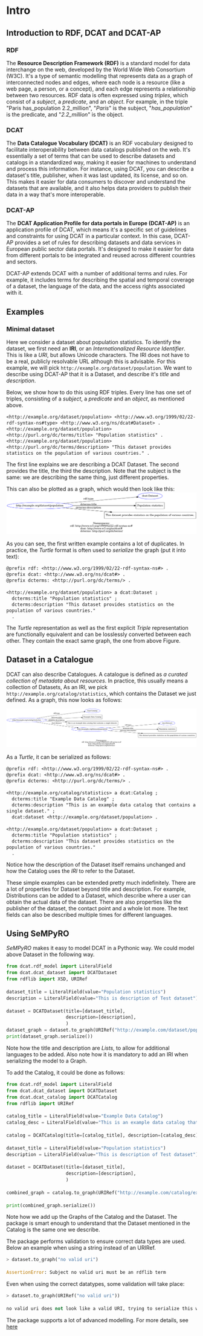 # Intro

## Introduction to RDF, DCAT and DCAT-AP

### RDF

The **Resource Description Framework (RDF)** is a standard model for data interchange on the web,
developed by the World Wide Web Consortium (W3C). It's a type of semantic modelling that represents
data as a graph of interconnected nodes and edges, where each node is a resource (like a web page, a
person, or a concept), and each edge represents a relationship between two resources. RDF data is
often expressed using *triples*, which consist of a *subject*, a *predicate*, and an *object*.
For example, in the triple "Paris has_population 2.2_million", "*Paris*" is the subject,
"*has_population*" is the predicate, and "*2.2_million*" is the object.

### DCAT

The **Data Catalogue Vocabulary (DCAT)** is an RDF vocabulary designed to facilitate
interoperability between data catalogs published on the web. It's essentially a set of terms that
can be used to describe datasets and catalogs in a standardized way, making it easier for machines
to understand and process this information. For instance, using DCAT, you can describe a dataset's
title, publisher, when it was last updated, its license, and so on. This makes it easier for data
consumers to discover and understand the datasets that are available, and it also helps data
providers to publish their data in a way that's more interoperable.

### DCAT-AP

The **DCAT Application Profile for data portals in Europe (DCAT-AP)** is an application profile of
DCAT, which means it's a specific set of guidelines and constraints for using DCAT in a particular
context. In this case, DCAT-AP provides a set of rules for describing datasets and data services in
European public sector data portals. It's designed to make it easier for data from different portals
to be integrated and reused across different countries and sectors.

DCAT-AP extends DCAT with a number of additional terms and rules. For example, it includes terms for
describing the spatial and temporal coverage of a dataset, the language of the data, and the access
rights associated with it.

## Examples

### Minimal dataset

Here we consider a dataset about population statistics. To identify the dataset, we first need an
 **IRI**, or an *Internationalized Resource Identifier*. This is like a *URI*, but allows Unicode characters.
 The IRI does not have to be a real, publicly resolvable URL although this is advisable. For this
 example, we will pick `http://example.org/dataset/population`. We want to describe using DCAT-AP
 that it is a Dataset, and describe it's *title* and *description*.

 Below, we show how to do this using RDF triples. Every line has one set of triples, consisting of a
 *subject*, a *predicate* and an *object*, as mentioned above.

```nt
<http://example.org/dataset/population> <http://www.w3.org/1999/02/22-rdf-syntax-ns#type> <http://www.w3.org/ns/dcat#Dataset> .
<http://example.org/dataset/population> <http://purl.org/dc/terms/title> "Population statistics" .
<http://example.org/dataset/population> <http://purl.org/dc/terms/description> "This dataset provides statistics on the population of various countries." .
```

The first line explains we are describing a DCAT Dataset. The second provides the title, the third
the description. Note that the subject is the same: we are describing the same thing, just different
properties.

This can also be plotted as a graph, which would then look like this:
![Graph of a Dataset containing two properties: title and description](imgs/minimal_dataset.png)

As you can see, the first written example contains a lot of duplicates. In practice, the *Turtle*
format is often used to *serialize* the graph (put it into text):

```turtle
@prefix rdf: <http://www.w3.org/1999/02/22-rdf-syntax-ns#> .
@prefix dcat: <http://www.w3.org/ns/dcat#> .
@prefix dcterms: <http://purl.org/dc/terms/> .

<http://example.org/dataset/population> a dcat:Dataset ;
  dcterms:title "Population statistics" ;
  dcterms:description "This dataset provides statistics on the population of various countries."
  .
```

The *Turtle* representation as well as the first explicit *Triple* representation are functionally
equivalent and can be losslessly converted between each other. They contain the exact same graph,
the one from above Figure.

## Dataset in a Catalogue

DCAT can also describe Catalogues. A catalogue is defined as *a curated collection of metadata about
resources*. In practice, this usually means a collection of Datasets, As an IRI, we pick
`http://example.org/catalog/statistics`, which contains the Dataset we just defined. As a graph,
this now looks as follows:

![Graph of Catalog with title/description containing the dataset from above](imgs/minimal_catalog.png)

As a *Turtle*, it can be serialized as follows:

```turtle
@prefix rdf: <http://www.w3.org/1999/02/22-rdf-syntax-ns#> .
@prefix dcat: <http://www.w3.org/ns/dcat#> .
@prefix dcterms: <http://purl.org/dc/terms/> .

<http://example.org/catalog/statistics> a dcat:Catalog ;
  dcterms:title "Example Data Catalog" ;
  dcterms:description "This is an example data catalog that contains a single dataset." ;
  dcat:dataset <http://example.org/dataset/population> .

<http://example.org/dataset/population> a dcat:Dataset ;
  dcterms:title "Population statistics" ;
  dcterms:description "This dataset provides statistics on the population of various countries."
  .
```

Notice how the description of the Dataset itself remains unchanged and how the Catalog uses the
*IRI* to refer to the Dataset.

These simple examples can be extended pretty much indefinitely. There are a lot of properties for
Dataset beyond title and description. For example, Distributions can be added to a Dataset, which
describe where a user can obtain the actual data of the dataset. There are also properties like
the publisher of the dataset, the contact point and a whole lot more. The text fields can also
be described multiple times for different languages.

## Using SeMPyRO

*SeMPyRO* makes it easy to model DCAT in a Pythonic way. We could model above Dataset in the
following way.

```python
from dcat.rdf_model import LiteralField
from dcat.dcat_dataset import DCATDataset
from rdflib import XSD, URIRef

dataset_title = LiteralField(value="Population statistics")
description = LiteralField(value="This is description of Test dataset")

dataset = DCATDataset(title=[dataset_title],
                      description=[description],
                      )
dataset_graph = dataset.to_graph(URIRef("http://example.com/dataset/population"))
print(dataset_graph.serialize())
```

Note how the title and description are *Lists*, to allow for additional languages to be added.
Also note how it is mandatory to add an IRI when serializing the model to a Graph.

To add the Catalog, it could be done as follows:

```python
from dcat.rdf_model import LiteralField
from dcat.dcat_dataset import DCATDataset
from dcat.dcat_catalog import DCATCatalog
from rdflib import URIRef

catalog_title = LiteralField(value="Example Data Catalog")
catalog_desc = LiteralField(value="This is an example data catalog that contains a single dataset.")

catalog = DCATCatalog(title=[catalog_title], description=[catalog_desc], dataset=[URIRef("http://example.com/dataset/population")])

dataset_title = LiteralField(value="Population statistics")
description = LiteralField(value="This is description of Test dataset")

dataset = DCATDataset(title=[dataset_title],
                      description=[description],
                      )

combined_graph = catalog.to_graph(URIRef("http://example.com/catalog/example")) + dataset.to_graph(URIRef("http://example.com/dataset/population"))

print(combined_graph.serialize())
```

Note how we add up the Graphs of the Catalog and the Dataset. The package is smart enough to understand
that the Dataset mentioned in the Catalog is the same one we describe.

The package performs validation to ensure correct data types are used. Below an example when using
a string instead of an URIRef.

```python
> dataset.to_graph("no valid uri")

AssertionError: Subject no valid uri must be an rdflib term
```

Even when using the correct datatypes, some validation will take place:

```python
> dataset.to_graph(URIRef("no valid uri"))

no valid uri does not look like a valid URI, trying to serialize this will break.
```

The package supports a lot of advanced modelling. For more details, see [here](Models.md)
